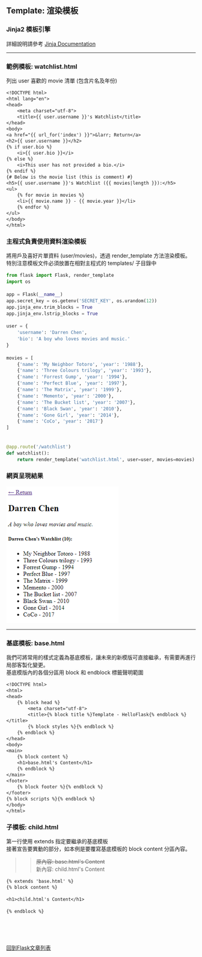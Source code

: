 ## Template: 渲染模板

### Jinja2 模板引擎
詳細說明請參考 [Jinja Documentation](https://jinja.palletsprojects.com/)

---

### 範例模板: watchlist.html
列出 user 喜歡的 movie 清單 (包含片名及年份)
```text
<!DOCTYPE html>
<html lang="en">
<head>
    <meta charset="utf-8">
    <title>{{ user.username }}'s Watchlist</title>
</head>
<body>
<a href="{{ url_for('index') }}">&larr; Return</a>
<h2>{{ user.username }}</h2>
{% if user.bio %}
    <i>{{ user.bio }}</i>
{% else %}
    <i>This user has not provided a bio.</i>
{% endif %}
{# Below is the movie list (this is comment) #}
<h5>{{ user.username }}'s Watchlist ({{ movies|length }}):</h5>
<ul>
    {% for movie in movies %}
    <li>{{ movie.name }} - {{ movie.year }}</li>
    {% endfor %}
</ul>
</body>
</html>
```

### 主程式負責使用資料渲染模板
將用戶及喜好片單資料 (user/movies)，透過 render_template 方法渲染模板。  
特別注意模板文件必須放置在相對主程式的 templates/ 子目錄中
```python
from flask import Flask, render_template
import os

app = Flask(__name__)
app.secret_key = os.getenv('SECRET_KEY', os.urandom(12))
app.jinja_env.trim_blocks = True
app.jinja_env.lstrip_blocks = True

user = {
    'username': 'Darren Chen',
    'bio': 'A boy who loves movies and music.'
}

movies = [
    {'name': 'My Neighbor Totoro', 'year': '1988'},
    {'name': 'Three Colours trilogy', 'year': '1993'},
    {'name': 'Forrest Gump', 'year': '1994'},
    {'name': 'Perfect Blue', 'year': '1997'},
    {'name': 'The Matrix', 'year': '1999'},
    {'name': 'Memento', 'year': '2000'},
    {'name': 'The Bucket list', 'year': '2007'},
    {'name': 'Black Swan', 'year': '2010'},
    {'name': 'Gone Girl', 'year': '2014'},
    {'name': 'CoCo', 'year': '2017'}
]


@app.route('/watchlist')
def watchlist():
    return render_template('watchlist.html', user=user, movies=movies)
```

### 網頁呈現結果
![introduce01](images/introduce01.png)
 
---

### 基底模板: base.html
我們可將常用的樣式定義為基底模板，讓未來的新模版可直接繼承，有需要再進行局部客製化變更。  
基底模版內的各個分區用 block 和 endblock 標籤聲明範圍
<!-- {% raw %} -->
```text
<!DOCTYPE html>
<html>
<head>
    {% block head %}
        <meta charset="utf-8">
        <title>{% block title %}Template - HelloFlask{% endblock %}</title>
        {% block styles %}{% endblock %}
    {% endblock %}
</head>
<body>
<main>
    {% block content %}
    <h1>base.html's Content</h1>
    {% endblock %}
</main>
<footer>
    {% block footer %}{% endblock %}
</footer>
{% block scripts %}{% endblock %}
</body>
</html>
```
<!-- {% endraw %} -->
### 子模板: child.html
第一行使用 extends 指定要繼承的基底模板  
接著宣告要異動的部分，如本例是要覆寫基底模板的 block content 分區內容。  
>> ~~原內容: base.html's Content~~   
>> 新內容: child.html's Content 
```text
{% extends 'base.html' %}
{% block content %}

<h1>child.html's Content</h1>

{% endblock %}
```

<br/><br/><br/>

[回到Flask文章列表](index.md)

<br/>
